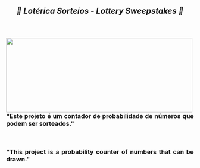 <!--=====TITULO=====-->
<section>
  <h1 align="center"><b><i>	&#x1F3B0 Lotérica Sorteios - Lottery Sweepstakes &#x1F3B0<br><br></i></b></h1>
</section>
<!--=====TITULO=====-->

<!--=====SUBTITULO=====-->
<section>
  <div>
    <br>
    <img align="left" height="200" width="500"src="https://github.com/JapaScripter/Project_Sorteio/blob/main/assets/%23Lot%C3%A9rica_Sorteio%23.PNG" />
    <h3 align="justify">"Este projeto é um contador de probabilidade de números que podem ser sorteados."</h3>
    <br>
    <h3 align="justify">"This project is a probability counter of numbers that can be drawn."</h3>
  </div>
</section>
<br>
<!--=====SUBTITULO=====-->
